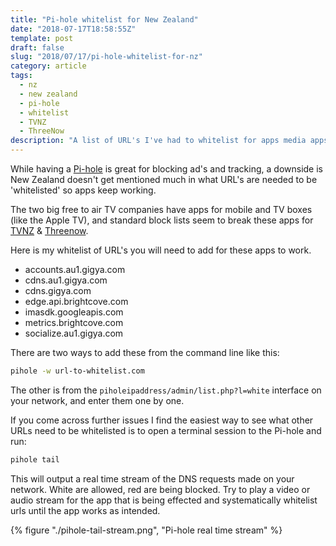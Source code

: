 ```yaml
---
title: "Pi-hole whitelist for New Zealand"
date: "2018-07-17T18:58:55Z"
template: post
draft: false
slug: "2018/07/17/pi-hole-whitelist-for-nz"
category: article
tags:
  - nz
  - new zealand
  - pi-hole
  - whitelist
  - TVNZ
  - ThreeNow
description: "A list of URL's I've had to whitelist for apps media apps in New Zealand"
---
```


While having a [Pi-hole](https://pi-hole.net/) is great for blocking ad's and tracking, a downside is New Zealand doesn't get mentioned much in what URL's are needed to be 'whitelisted' so apps keep working.

The two big free to air TV companies have apps for mobile and TV boxes (like the Apple TV), and standard block lists seem to break these apps for [TVNZ](https://www.tvnz.co.nz/shows) & [Threenow](https://www.threenow.co.nz/).

Here is my whitelist of URL's you will need to add for these apps to work.

- accounts.au1.gigya.com
- cdns.au1.gigya.com
- cdns.gigya.com
- edge.api.brightcove.com
- imasdk.googleapis.com
- metrics.brightcove.com
- socialize.au1.gigya.com

There are two ways to add these from the command line like this:

```sh
pihole -w url-to-whitelist.com
```

The other is from the `piholeipaddress/admin/list.php?l=white` interface on your network, and enter them one by one.

If you come across further issues I find the easiest way to see what other URLs need to be whitelisted is to open a terminal session to the Pi-hole and run:

```sh
pihole tail
```

This will output a real time stream of the DNS requests made on your network. White are allowed, red are being blocked. Try to play a video or audio stream for the app that is being effected and systematically whitelist urls until the app works as intended.

{% figure "./pihole-tail-stream.png", "Pi-hole real time stream" %}
